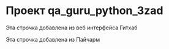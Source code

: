 # Проект qa_guru_python_3zad

Эта строчка добавлена из веб интерфейса Гитхаб

Эта строчка добавлена из Пайчарм
